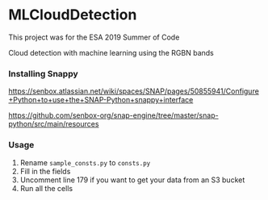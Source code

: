 # MLCloudDetection
This project was for the ESA 2019 Summer of Code

Cloud detection with machine learning using the RGBN bands

### Installing Snappy
https://senbox.atlassian.net/wiki/spaces/SNAP/pages/50855941/Configure+Python+to+use+the+SNAP-Python+snappy+interface

https://github.com/senbox-org/snap-engine/tree/master/snap-python/src/main/resources

### Usage
1. Rename ```sample_consts.py``` to ```consts.py```
2. Fill in the fields
3. Uncomment line 179 if you want to get your data from an S3 bucket
4. Run all the cells
